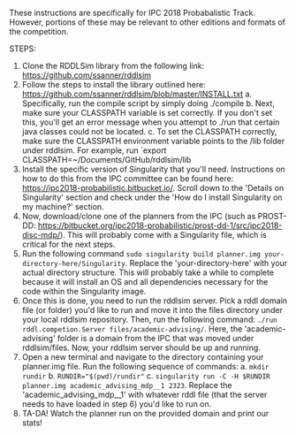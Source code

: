 These instructions are specifically for IPC 2018 Probabalistic Track. However, portions of these may be relevant to other
editions and formats of the competition.

STEPS:
1. Clone the RDDLSim library from the following link: <https://github.com/ssanner/rddlsim>
2. Follow the steps to install the library outlined here: <https://github.com/ssanner/rddlsim/blob/master/INSTALL.txt>
  a. Specifically, run the compile script by simply doing ./compile
  b. Next, make sure your CLASSPATH variable is set correctly. If you don't set this, you'll get an error message when 
     you attempt to ./run that certain java classes could not be located.
  c. To set the CLASSPATH correctly, make sure the CLASSPATH environment variable points to the /lib folder under rddlsim.
     For example, run `export CLASSPATH=~/Documents/GitHub/rddlsim/lib
3. Install the specific version of Singularity that you'll need. Instructions on how to do this from the IPC committee can be
   found here: <https://ipc2018-probabilistic.bitbucket.io/>. Scroll down to the 'Details on Singularity' section and 
   check under the 'How do I install Singularity on my machine?' section.
4. Now, download/clone one of the planners from the IPC (such as PROST-DD: <https://bitbucket.org/ipc2018-probabilistic/prost-dd-1/src/ipc2018-disc-mdp/>).
   This will probably come with a Singularity file, which is critical for the next steps.
5. Run the following command `sudo singularity build planner.img your-directory-here/Singularity`. Replace the 
   'your-directory-here' with your actual directory structure. This will probably take a while to complete because it will 
   install an OS and all dependencies necessary for the code within the Singularity image.
6. Once this is done, you need to run the rddlsim server. Pick a rddl domain file (or folder) you'd like to run and move 
   it into the files directory under your local rddlsim repository. Then, run the following command: `./run rddl.competion.Server files/academic-advising/`.
   Here, the 'academic-advising' folder is a domain from the IPC that was moved under rddlsim/files. Now, your rddlsim server 
   should be up and running.
7. Open a new terminal and navigate to the directory containing your planner.img file. Run the following sequence of commands:
  a. `mkdir rundir`
  b. `RUNDIR="$(pwd)/rundir"`
  c. `singularity run -C -H $RUNDIR planner.img academic_advising_mdp__1 2323`. Replace the 'academic_advising_mdp__1' with 
      whatever rddl file (that the server needs to have loaded in step 6) you'd like to run on.
8. TA-DA! Watch the planner run on the provided domain and print our stats!
